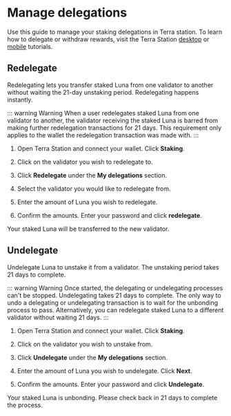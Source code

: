 # Manage delegations

Use this guide to manage your staking delegations in Terra station. To learn how to delegate or withdraw rewards, visit the Terra Station [desktop](/Tutorials/Get-started/Terra-Station-desktop.md) or [mobile](/Tutorials/Get-started/Terra-Station-mobile.md) tutorials.  

## Redelegate

Redelegating lets you transfer staked Luna from one validator to another without waiting the 21-day unstaking period. Redelegating happens instantly.

::: warning Warning
When a user redelegates staked Luna from one validator to another, the validator receiving the staked Luna is barred from making further redelegation transactions for 21 days. This requirement only applies to the wallet the redelegation transaction was made with.
:::

1. Open Terra Station and connect your wallet. Click **Staking**.

2. Click on the validator you wish to redelegate to.

3. Click **Redelegate** under the **My delegations** section.

4. Select the validator you would like to redelegate from.

5. Enter the amount of Luna you wish to redelegate.

6. Confirm the amounts. Enter your password and click **redelegate**.

Your staked Luna will be transferred to the new validator.

## Undelegate

Undelegate Luna to unstake it from a validator. The unstaking period takes 21 days to complete.

::: warning Warning
Once started, the delegating or undelegating processes can't be stopped.
Undelegating takes 21 days to complete. The only way to undo a delegating or undelegating transaction is to wait for the unbonding process to pass. Alternatively, you can redelegate staked Luna to a different validator without waiting 21 days.
:::

1. Open Terra Station and connect your wallet. Click **Staking**.

2. Click on the validator you wish to unstake from.

3. Click **Undelegate** under the **My delegations** section.

4. Enter the amount of Luna you wish to undelegate. Click **Next**.

4. Confirm the amounts. Enter your password and click **Undelegate**.

Your staked Luna is unbonding. Please check back in 21 days to complete the process.
